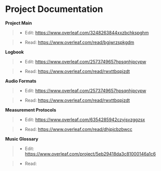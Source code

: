 Project Documentation
============

**Project Main**

> * Edit: https://www.overleaf.com/3248263844xxzbchkspghm

> * Read: https://www.overleaf.com/read/bgjwrzspkgdm


**Logbook**

> * Edit: https://www.overleaf.com/2573749657hpsqnhjpcypw

> * Read: https://www.overleaf.com/read/rwxttbqpjzdt  


**Audio Formats**

> * Edit: https://www.overleaf.com/2573749657hpsqnhjpcypw

> * Read: https://www.overleaf.com/read/rwxttbqpjzdt  



**Measurement Protocols**

  
> * Edit: https://www.overleaf.com/6354285942czyjsvzggzsx

> * Read: https://www.overleaf.com/read/dhjpjcbzbwcc
    

**Music Glossary**
  
> * Edit: https://www.overleaf.com/project/5eb29418da3c81000146a1c6

> * Read: 
